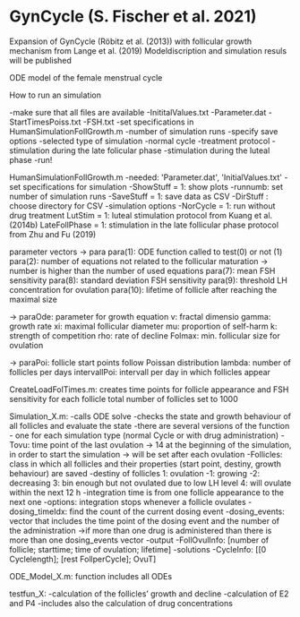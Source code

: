 # GynCycle (S. Fischer et al. 2021) 
Expansion of GynCycle (Röbitz et al. (2013)) with follicular growth mechanism from Lange et al. (2019)
Modeldiscription and simulation resuls will be published 


ODE model of the female menstrual cycle

How to run an simulation

-make sure that all files are available
    -InititalValues.txt
    -Parameter.dat
    -StartTimesPoiss.txt
    -FSH.txt
-set specifications in HumanSimulationFollGrowth.m
    -number of simulation runs 
    -specify save options
    -selected type of simulation 
      -normal cycle
      -treatment protocol
         -stimulation during the late folicular phase
         -stimulation during the luteal phase
-run!

HumanSimulationFollGrowth.m
-needed: 'Parameter.dat', 'InitialValues.txt'
-set specifications for simulation 
  -ShowStuff = 1: show plots
  -runnumb: set number of simulation runs
  -SaveStuff = 1: save data as CSV 
  -DirStuff : choose directory for CSV
  -simulation options
    -NorCycle = 1: run without drug treatment
    LutStim = 1: luteal stimulation protocol from Kuang et al. (2014b)
    LateFollPhase = 1: stimulation in the late follicular phase protocol from 
    Zhu and Fu (2019)

parameter vectors
-> para
para(1): ODE function called to test(0) or not (1)
para(2): number of equations not related to the follicular maturation -> number is higher than the number of used equations
para(7): mean FSH sensitivity
para(8): standard deviation FSH sensitivity
para(9): threshold LH concentration for ovulation
para(10): lifetime of follicle after reaching the maximal size

-> paraOde: parameter for growth equation
v: fractal dimensio
gamma: growth rate
xi: maximal follicular diameter
mu: proportion of self-harm
k: strength of competition
rho: rate of decline
Folmax: min. follicular size for ovulation

-> paraPoi: follicle start points follow Poissan distribution 
lambda: number of follicles per days
intervallPoi: intervall per day in which follicles appear

CreateLoadFolTimes.m: creates time points for follicle appearance and FSH sensitivity for each follicle
total number of follicles set to 1000 

Simulation_X.m: 
-calls ODE solve
-checks the state and growth behaviour of all follicles and evaluate the state
-there are several versions of the function - one for each simulation type (normal Cycle or with drug administration)
-Tovu: time point of the last ovulation -> 14 at the beginning of the simulation, in order to start the simulation -> will be set after each ovulation 
-Follicles: class in which all follicles and their properties (start point, destiny, growth behaviour) are saved
  -destiny of follicles
  1: ovulation
  -1: growing
  -2: decreasing
  3: bin enough but not ovulated due to low LH level
  4: will ovulate within the next 12 h 
-integration time is from one follicle appearance to the next one
-options: integration stops whenever a follicle ovulates 
-dosing_timeIdx: find the count of the current dosing event
-dosing_events: vector that includes the time point of the dosing event and the number of the administration 
->if more than one drug is administered than there is more than one dosing_events vector 
-output
  -FollOvulInfo: [number of follicle; starttime; time of ovulation; lifetime]
  -solutions
  -CycleInfo: [[0 Cyclelength]; [rest FollperCycle]; OvuT]

ODE_Model_X.m: function includes all ODEs

testfun_X:
-calculation of the follicles’ growth and decline
-calculation of E2 and P4
-includes also the calculation of drug concentrations
